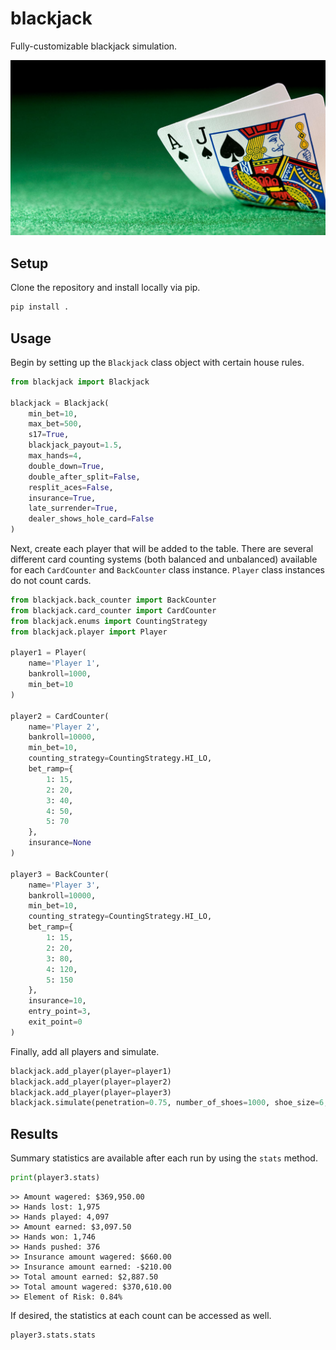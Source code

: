 # blackjack

Fully-customizable blackjack simulation.

![Blackjack](/images/blackjack.jpg?raw=true)

## Setup

Clone the repository and install locally via pip.

```python
pip install .
```

## Usage

Begin by setting up the `Blackjack` class object with certain house rules.

```python
from blackjack import Blackjack

blackjack = Blackjack(
    min_bet=10,
    max_bet=500,
    s17=True,
    blackjack_payout=1.5,
    max_hands=4,
    double_down=True,
    double_after_split=False,
    resplit_aces=False,
    insurance=True,
    late_surrender=True,
    dealer_shows_hole_card=False
)
```

Next, create each player that will be added to the table. There are several different
card counting systems (both balanced and unbalanced) available for each `CardCounter`
and `BackCounter` class instance. `Player` class instances do not count cards.


```python
from blackjack.back_counter import BackCounter
from blackjack.card_counter import CardCounter
from blackjack.enums import CountingStrategy
from blackjack.player import Player

player1 = Player(
    name='Player 1',
    bankroll=1000,
    min_bet=10
)

player2 = CardCounter(
    name='Player 2',
    bankroll=10000,
    min_bet=10,
    counting_strategy=CountingStrategy.HI_LO,
    bet_ramp={
        1: 15,
        2: 20,
        3: 40,
        4: 50,
        5: 70
    },
    insurance=None
)

player3 = BackCounter(
    name='Player 3',
    bankroll=10000,
    min_bet=10,
    counting_strategy=CountingStrategy.HI_LO,
    bet_ramp={
        1: 15,
        2: 20,
        3: 80,
        4: 120,
        5: 150
    },
    insurance=10,
    entry_point=3,
    exit_point=0
)
```

Finally, add all players and simulate.

```python
blackjack.add_player(player=player1)
blackjack.add_player(player=player2)
blackjack.add_player(player=player3)
blackjack.simulate(penetration=0.75, number_of_shoes=1000, shoe_size=6, seed=1)
```

## Results

Summary statistics are available after each run by using the `stats` method.

```python
print(player3.stats)
```

```
>> Amount wagered: $369,950.00 
>> Hands lost: 1,975 
>> Hands played: 4,097 
>> Amount earned: $3,097.50 
>> Hands won: 1,746 
>> Hands pushed: 376 
>> Insurance amount wagered: $660.00 
>> Insurance amount earned: -$210.00 
>> Total amount earned: $2,887.50 
>> Total amount wagered: $370,610.00 
>> Element of Risk: 0.84% 
```

If desired, the statistics at each count can be accessed as well.

```python
player3.stats.stats
```